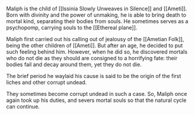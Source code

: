 Maliph is the child of [[Issinia Slowly Unweaves in Silence]] and [[Ameti]]. Born with divinity and the power of unmaking, he is able to bring death to mortal kind, separating their bodies from souls. He sometimes serves as a psychopomp, carrying souls to the [[Ethereal plane]]. 

Maliph first carried out his calling out of jealousy of the [[Ametian Folk]], being the other children of [[Ameti]]. But after an age, he decided to put such feeling behind him. However, when he did so, he discovered mortals who do not die as they should are consigned to a horrifying fate: their bodies fail and decay around them, yet they do not die. 

The brief period he waylaid his cause is said to be the origin of the first liches and other corrupt undead.

They sometimes become corrupt undead in such a case. So, Maliph once again took up his duties, and severs mortal souls so that the natural cycle can continue.